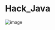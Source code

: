 # Hack_Java
![image](https://github.com/user-attachments/assets/20a0c4ca-786c-47a7-b2c7-1038d949ec77)
